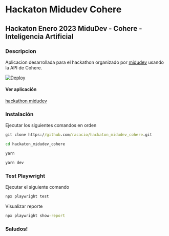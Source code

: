 # Hackaton Midudev Cohere
## Hackaton Enero 2023 MiduDev - Cohere - Inteligencia Artificial
### Descripcion

Aplicacion desarrollada para el hackathon organizado por [midudev](https://github.com/midudev) usando la API de Cohere.

[![Deploy](https://www.netlify.com/img/deploy/button.svg)](https://app.netlify.com)

#### Ver aplicación
[hackathon midudev](https://hackathon-cohere.netlify.app/home)

### Instalación
Ejecutar los siguientes comandos en orden
```cmd
git clone https://github.com/racacio/hackaton_midudev_cohere.git
```
```cmd
cd hackaton_midudev_cohere
```
```cmd
yarn
```
```cmd
yarn dev
```

### Test Playwright
Ejecutar el siguiente comando
```cmd
npx playwright test
```
Visualizar reporte
```cmd
npx playwright show-report
```

### Saludos!